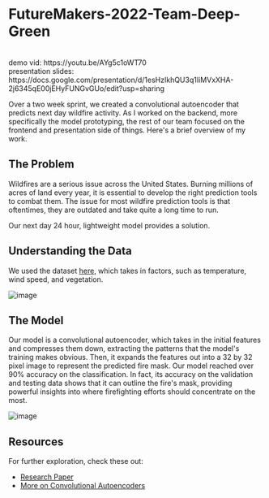 # FutureMakers-2022-Team-Deep-Green
<br />
demo vid: https://youtu.be/AYg5c1oWT70
<br />
presentation slides: https://docs.google.com/presentation/d/1esHzIkhQU3q1IiMVxXHA-2j6345qE00jEHyFUNGvGUo/edit?usp=sharing

Over a two week sprint, we created a convolutional autoencoder that predicts next day wildfire activity. As I worked on the backend, more specifically the model prototyping, the rest of our team focused on the frontend and presentation side of things. Here's a brief overview of my work.

## The Problem

Wildfires are a serious issue across the United States. Burning millions of acres of land every year, it is essential to develop the right prediction tools to combat them. The issue for most wildfire prediction tools is that oftentimes, they are outdated and take quite a long time to run. 

Our next day 24 hour, lightweight model provides a solution. 

## Understanding the Data

We used the dataset [here](https://www.kaggle.com/datasets/fantineh/next-day-wildfire-spread), which takes in factors, such as temperature, wind speed, and vegetation.

![image](https://user-images.githubusercontent.com/60068580/222832490-4cf86cb7-ce47-49cd-8d14-e0d047f38510.png)


## The Model

Our model is a convolutional autoencoder, which takes in the initial features and compresses them down, extracting the patterns that the model's training makes obvious. Then, it expands the features out into a 32 by 32 pixel image to represent the predicted fire mask. Our model reached over 90% accuracy on the classification. In fact, its accuracy on the validation and testing data shows that it can outline the fire's mask, providing powerful insights into where firefighting efforts should concentrate on the most.

![image](https://user-images.githubusercontent.com/60068580/222831916-ba6ad743-2a85-463e-941b-de06c1196f15.png)

## Resources
For further exploration, check these out:
 - [Research Paper](https://arxiv.org/pdf/2112.02447.pdf)
 - [More on Convolutional Autoencoders](http://users.cecs.anu.edu.au/~Tom.Gedeon/conf/ABCs2018/paper/ABCs2018_paper_58.pdf)

